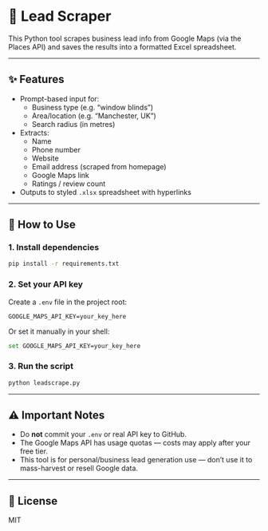 # 🧠 Lead Scraper

This Python tool scrapes business lead info from Google Maps (via the Places API) and saves the results into a formatted Excel spreadsheet.

---

## ✨ Features

- Prompt-based input for:
  - Business type (e.g. “window blinds”)
  - Area/location (e.g. “Manchester, UK”)
  - Search radius (in metres)
- Extracts:
  - Name
  - Phone number
  - Website
  - Email address (scraped from homepage)
  - Google Maps link
  - Ratings / review count
- Outputs to styled `.xlsx` spreadsheet with hyperlinks

---

## 🚀 How to Use

### 1. Install dependencies

```bash
pip install -r requirements.txt
```

### 2. Set your API key

Create a `.env` file in the project root:

```
GOOGLE_MAPS_API_KEY=your_key_here
```

Or set it manually in your shell:

```bash
set GOOGLE_MAPS_API_KEY=your_key_here
```

### 3. Run the script

```bash
python leadscrape.py
```

---

## ⚠️ Important Notes

- Do **not** commit your `.env` or real API key to GitHub.
- The Google Maps API has usage quotas — costs may apply after your free tier.
- This tool is for personal/business lead generation use — don’t use it to mass-harvest or resell Google data.

---

## 📝 License

MIT
